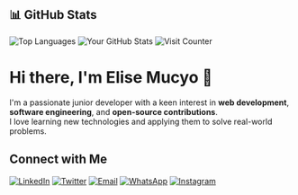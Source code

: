 ## 📊 GitHub Stats

![Top Languages](https://github-readme-stats.vercel.app/api/top-langs/?username=mucyoelise&layout=compact&theme=radical)
![Your GitHub Stats](https://github-readme-stats.vercel.app/api?username=mucyoelise&show_icons=true&theme=radical)
![Visit Counter](https://komarev.com/ghpvc/?username=mucyoelise&style=plastic-square&color=brightgreen)
 
# Hi there, I'm Elise Mucyo 👋

I'm a passionate junior developer with a keen interest in **web development**, **software engineering**, and **open-source contributions**.    
I love learning new technologies and applying them to solve real-world problems.

## Connect with Me

[![LinkedIn](https://img.shields.io/badge/LinkedIn-%230077B5.svg?style=for-the-badge&logo=linkedin&logoColor=white)](https://linkedin.com/in/elise-mucyo/)
[![Twitter](https://img.shields.io/badge/Twitter-%231DA1F2.svg?style=for-the-badge&logo=twitter&logoColor=white)](https://x.com/elisemucyo)
[![Email](https://img.shields.io/badge/Email-%23D14836.svg?style=for-the-badge&logo=gmail&logoColor=white)](mailto:elisemcyo@gmail.com)
[![WhatsApp](https://img.shields.io/badge/WhatsApp-%25D366.svg?style=for-the-badge&logo=whatsapp&logoColor=white)](https://wa.me/250790467044)
[![Instagram](https://img.shields.io/badge/Instagram-%23E4405F.svg?style=for-the-badge&logo=instagram&logoColor=white)](https://www.instagram.com/elisemucyo/)

<!---
mucyoelise/mucyoelise is a ✨ special ✨ repository because its `README.md` (this file) appears on your GitHub profile.
You can click the Preview link to take a look at your changes.
--->
